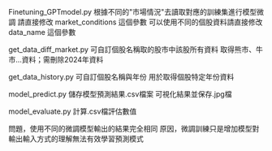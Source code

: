 Finetuning_GPTmodel.py
根據不同的"市場情況"去讀取對應的訓練集進行模型微調
請直接修改 market_conditions 這個參數
可以使用不同的個股資料請直接修改 data_name 這個參數


get_data_diff_market.py
可自訂個股名稱取的股市中該股所有資料
取得熊市、牛市...資料；需刪除2024年資料

get_data_history.py
可自訂個股名稱與年份
用於取得個股特定年份資料

model_predict.py
儲存模型預測結果.csv檔案
可視化結果並保存.jpg檔

model_evaluate.py
計算.csv檔評估數值



問題，使用不同的微調模型輸出的結果完全相同
原因，微調訓練只是增加模型對輸出輸入方式的理解無法有效學習預測模式